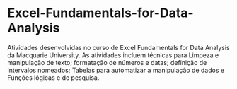 # Excel-Fundamentals-for-Data-Analysis
Atividades desenvolvidas no curso de Excel Fundamentals for Data Analysis da Macquarie University. As atividades incluem técnicas para Limpeza e manipulação de texto; formatação de números e datas; definição de intervalos nomeados;  Tabelas para automatizar a manipulação de dados e Funções lógicas e de pesquisa.

